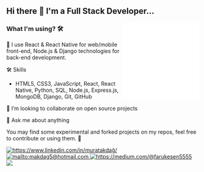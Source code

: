 ## Hi there 👋 I'm a Full Stack Developer...

<img src="animation_500_kd7ngokt.gif" alt="react-native" width=200 height=200 align="right">

### What I'm using? 🛠  
🔭 I use React & React Native for web/mobile front-end, Node.js & Django technologies for back-end development.
<br/>

🛠 Skills<br/>
- HTML5, CSS3, JavaScript, React, React Native, Python, SQL, Node.js, Express.js, MongoDB, Django, Git, GitHub

👯 I’m looking to collaborate on open source projects

💬 Ask me about anything

You may find some experimental and forked projects on my repos, feel free to contribute or using them. 💪

<a href="https://www.linkedin.com/in/muratakdağ/" target="_blank">
    <img src="https://img.shields.io/badge/%20-linkedin-0072b1" alt="https://www.linkedin.com/in/muratakdağ/">
</a>
<a href="mailto:makdag5@hotmail.com" target="_blank">
    <img src="https://img.shields.io/badge/%20-gmail-B23121" alt="mailto:makdag5@hotmail.com">
</a>
<a href="https://medium.com/@farukesen5555" target="_blank">
    <img src="https://img.shields.io/badge/%20-medium-black" alt="https://medium.com/@farukesen5555">
</a>

<img src="https://github-readme-stats.vercel.app/api?username=muratakdag&show_icons=true&theme=dark">
